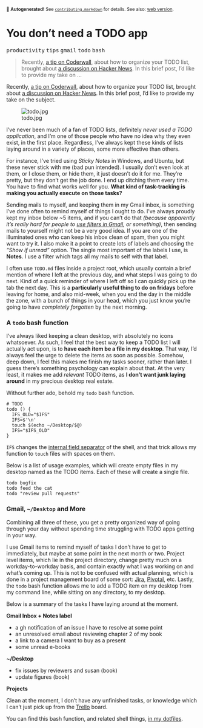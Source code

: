 <sub>&#x1F6A8; <strong>Autogenerated!</strong> See <a href="https://github.com/ponyfoo/articles/tree/noindex/contributing.markdown"><code>contributing.markdown</code></a> for details. See also: <a href="https://ponyfoo.com/articles/you-dont-need-a-todo-app">web version</a>.</sub>

<a href="https://ponyfoo.com/articles/you-dont-need-a-todo-app"><div></div></a>

<h1>You don&#x2019;t need a TODO app</h1>

<p><kbd>productivity</kbd> <kbd>tips</kbd> <kbd>gmail</kbd> <kbd>todo</kbd> <kbd>bash</kbd></p>

<blockquote><p>Recently, <a href="https://coderwall.com/p/kpd7ra" target="_blank">a tip on Coderwall</a>, about how to organize your TODO list, brought about <a href="https://news.ycombinator.com/item?id=7162131" target="_blank">a discussion on Hacker News</a>. In this brief post, I&#x2019;d like to provide my take on &#x2026;</p></blockquote>

<div><p>Recently, <a href="https://coderwall.com/p/kpd7ra" target="_blank">a tip on Coderwall</a>, about how to organize your TODO list, brought about <a href="https://news.ycombinator.com/item?id=7162131" target="_blank">a discussion on Hacker News</a>. In this brief post, I&#x2019;d like to provide my take on the subject.</p></div>

<blockquote></blockquote>

<div><figure><img src="https://i.imgur.com/OvMZBs9.jpg" alt="todo.jpg"><figcaption>todo.jpg</figcaption></figure> <p>I&#x2019;ve never been much of a fan of TODO lists, definitely <em>never used a TODO application</em>, and I&#x2019;m one of those people who have no idea why they even exist, in the first place. Regardless, I&#x2019;ve always kept these kinds of lists laying around in a variety of places, some more effective than others.</p> <p>For instance, I&#x2019;ve tried using <em>Sticky Notes</em> in Windows, and Ubuntu, but these never stick with me (bad pun intended). I usually don&#x2019;t even look at them, or I close them, or hide them, it just doesn&#x2019;t do it for me. They&#x2019;re pretty, but they don&#x2019;t get the job done. I end up ditching them every time. You have to find what works well for you. <strong>What kind of task-tracking is making you actually execute on those tasks?</strong></p></div>

<div><p>Sending mails to myself, and keeping them in my Gmail inbox, is something I&#x2019;ve done often to remind myself of things I ought to do. I&#x2019;ve always proudly kept my inbox below ~5 items, and if you can&#x2019;t do that <em>(because apparently it&#x2019;s really hard for people to <a href="https://support.google.com/mail/answer/6579?hl=en" target="_blank" aria-label="Using Filters, Gmail Help">use filters in Gmail</a>, or something)</em>, then sending mails to yourself might not be a very good idea. If you are one of the illuminated ones who can keep his inbox clean of spam, then you might want to try it. I also make it a point to create lots of labels and choosing the <em>&#x201C;Show if unread&#x201D;</em> option. The single most important of the labels I use, is <strong>Notes</strong>. I use a filter which tags all my mails to self with that label.</p> <p>I often use <code class="md-code md-code-inline">TODO.md</code> files inside a project root, which usually contain a brief mention of where I left at the previous day, and what steps I was going to do next. Kind of a quick reminder of where I left off so I can quickly pick up the tab the next day. This is a <strong>particularly useful thing to do on fridays</strong> before leaving for home, and also mid-week, when you end the day in the middle the zone, with a bunch of things in your head, which you just know you&#x2019;re going to have <em>completely forgotten</em> by the next morning.</p> <h3 id="a-todo-bash-function">A <code class="md-code md-code-inline">todo</code> bash function</h3> <p>I&#x2019;ve always liked keeping a clean desktop, with absolutely no icons whatsoever. As such, I feel that the best way to keep a TODO list I will actually act upon, is to <strong>have each item be a file in my desktop</strong>. That way, I&#x2019;d always feel the urge to delete the items as soon as possible. Somehow, deep down, I feel this makes me finish my tasks sooner, rather than later. I guess there&#x2019;s something psychology can explain about that. At the very least, it makes me add <em>relevant</em> TODO items, as <strong>I don&#x2019;t want junk laying around</strong> in my precious desktop real estate.</p> <p>Without further ado, behold my <code class="md-code md-code-inline">todo</code> bash function.</p> <pre class="md-code-block"><code class="md-code md-lang-bash"><span class="md-code-comment"># TODO</span>
<span class="md-code-function"><span class="md-code-title">todo</span></span> () {
  IFS_OLD=<span class="md-code-string">&quot;<span class="md-code-variable">$IFS</span>&quot;</span>
  IFS=$<span class="md-code-string">&apos;\n&apos;</span>
  touch $(<span class="md-code-built_in">echo</span> ~/Desktop/<span class="md-code-variable">$@</span>)
  IFS=<span class="md-code-string">&quot;<span class="md-code-variable">$IFS_OLD</span>&quot;</span>
}
</code></pre> <p><code class="md-code md-code-inline">IFS</code> changes the <a href="http://en.wikipedia.org/wiki/Internal_field_separator" target="_blank" aria-label="Internal field separator, Wikipedia">internal field separator</a> of the shell, and that trick allows my function to <code class="md-code md-code-inline">touch</code> files with spaces on them.</p> <p>Below is a list of usage examples, which will create empty files in my desktop named as the TODO items. Each of these will create a single file.</p> <pre class="md-code-block"><code class="md-code md-lang-bash">todo bugfix
todo feed the cat
todo <span class="md-code-string">&quot;review pull requests&quot;</span>
</code></pre> <h3 id="gmail-desktop-and-more">Gmail, <code class="md-code md-code-inline">~/Desktop</code> and More</h3> <p>Combining all three of these, you get a pretty organized way of going through your day without spending time struggling with TODO apps getting in your way.</p> <p>I use Gmail items to remind myself of tasks I don&#x2019;t have to get to immediately, but maybe at some point in the next month or two. Project level items, which lie in the project directory, change pretty much on a workday-to-workday basis, and contain exactly what I was working on and what&#x2019;s coming up. This is not to be confused with actual planning, which is done in a project management board of some sort: <a href="https://www.atlassian.com/software/jira" target="_blank" aria-label="Jira Project Management and Issue Tracking">Jira</a>, <a href="https://www.pivotaltracker.com/" target="_blank" aria-label="Pivotal Tracker">Pivotal</a>, etc. Lastly, the <code class="md-code md-code-inline">todo</code> bash function allows me to add a TODO item on my desktop from my command line, while sitting on any directory, to my desktop.</p> <p>Below is a summary of the tasks I have laying around at the moment.</p> <p><strong>Gmail Inbox + Notes label</strong></p> <ul> <li>a gh notification of an issue I have to resolve at some point</li> <li>an unresolved email about reviewing chapter 2 of my book</li> <li>a link to a camera I want to buy as a present</li> <li>some unread e-books</li> </ul> <p><strong>~/Desktop</strong></p> <ul> <li>fix issues by reviewers and susan (book)</li> <li>update figures (book)</li> </ul> <p><strong>Projects</strong></p> <p>Clean at the moment, I don&#x2019;t have any unfinished tasks, or knowledge which I can&#x2019;t just pick up from the <a href="https://trello.com/" target="_blank" aria-label="Trello Project Management">Trello</a> board.</p> <p>You can find this bash function, and related shell things, <a href="https://github.com/bevacqua/dotfiles/blob/0ba35a82c9d876a92e9841f96f6a2d5da5e345c1/zsh/aliases#L4-L10" target="_blank" aria-label="bevacqua/dotfiles aliases on GitHub">in my dotfiles</a>.</p></div>
